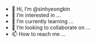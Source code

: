 - 👋 Hi, I’m @sinhyeongbin
- 👀 I’m interested in ...
- 🌱 I’m currently learning ...
- 💞️ I’m looking to collaborate on ...
- 📫 How to reach me ...

<!---
sinhyeongbin/sinhyeongbin is a ✨ special ✨ repository because its `README.md` (this file) appears on your GitHub profile.
You can click the Preview link to take a look at your changes.
--->
